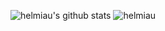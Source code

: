 ![helmiau's github stats](https://github-readme-stats.vercel.app/api?username=helmiau&hide=["issues","prs"]&show_icons=true&theme=tokyonight&langs_count=5)
<img src="https://github-readme-stats.vercel.app/api/top-langs?username=helmiau&show_icons=true&theme=tokyonight&locale=en&layout=compact" alt="helmiau" />
